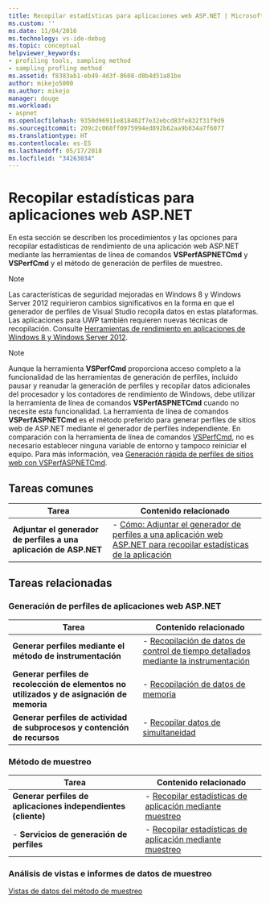 ```yaml
---
title: Recopilar estadísticas para aplicaciones web ASP.NET | Microsoft Docs
ms.custom: ''
ms.date: 11/04/2016
ms.technology: vs-ide-debug
ms.topic: conceptual
helpviewer_keywords:
- profiling tools, sampling method
- sampling profling method
ms.assetid: f8383ab1-eb49-4d3f-8608-d8b4d51a81be
author: mikejo5000
ms.author: mikejo
manager: douge
ms.workload:
- aspnet
ms.openlocfilehash: 9350d96911e818402f7e32ebcd83fe832f31f9d9
ms.sourcegitcommit: 209c2c068ff0975994ed892b62aa9b834a7f6077
ms.translationtype: HT
ms.contentlocale: es-ES
ms.lasthandoff: 05/17/2018
ms.locfileid: "34263034"
---
```

# <a name="collect-statistics-for-aspnet-web-apps"></a>Recopilar estadísticas para aplicaciones web ASP.NET

En esta sección se describen los procedimientos y las opciones para recopilar estadísticas de rendimiento de una aplicación web ASP.NET mediante las herramientas de línea de comandos **VSPerfASPNETCmd** y **VSPerfCmd** y el método de generación de perfiles de muestreo.  
  
> [!NOTE]
>  Las características de seguridad mejoradas en Windows 8 y Windows Server 2012 requirieron cambios significativos en la forma en que el generador de perfiles de Visual Studio recopila datos en estas plataformas. Las aplicaciones para UWP también requieren nuevas técnicas de recopilación. Consulte [Herramientas de rendimiento en aplicaciones de Windows 8 y Windows Server 2012](../profiling/performance-tools-on-windows-8-and-windows-server-2012-applications.md).  
  
> [!NOTE]
>  Aunque la herramienta **VSPerfCmd** proporciona acceso completo a la funcionalidad de las herramientas de generación de perfiles, incluido pausar y reanudar la generación de perfiles y recopilar datos adicionales del procesador y los contadores de rendimiento de Windows, debe utilizar la herramienta de línea de comandos **VSPerfASPNETCmd** cuando no necesite esta funcionalidad. La herramienta de línea de comandos **VSPerfASPNETCmd** es el método preferido para generar perfiles de sitios web de ASP.NET mediante el generador de perfiles independiente. En comparación con la herramienta de línea de comandos [VSPerfCmd](../profiling/vsperfcmd.md), no es necesario establecer ninguna variable de entorno y tampoco reiniciar el equipo. Para más información, vea [Generación rápida de perfiles de sitios web con VSPerfASPNETCmd](../profiling/rapid-web-site-profiling-with-vsperfaspnetcmd.md).  
  
## <a name="common-tasks"></a>Tareas comunes  
  
|Tarea|Contenido relacionado|  
|----------|---------------------|  
|**Adjuntar el generador de perfiles a una aplicación de ASP.NET**|-   [Cómo: Adjuntar el generador de perfiles a una aplicación web ASP.NET para recopilar estadísticas de la aplicación](../profiling/how-to-attach-the-profiler-to-an-aspnet-web-application-to-collect-application-statistics-by-using-the-command-line.md)|  
  
## <a name="related-tasks"></a>Tareas relacionadas  
  
### <a name="profile-aspnet-web-applications"></a>Generación de perfiles de aplicaciones web ASP.NET  
  
|Tarea|Contenido relacionado|  
|----------|---------------------|  
|**Generar perfiles mediante el método de instrumentación**|-   [Recopilación de datos de control de tiempo detallados mediante la instrumentación](../profiling/collecting-detailed-timing-data-aspnet-profiler-instrumentation-method.md)|  
|**Generar perfiles de recolección de elementos no utilizados y de asignación de memoria**|-   [Recopilación de datos de memoria](../profiling/collecting-memory-data-from-an-aspnet-web-application.md)|  
|**Generar perfiles de actividad de subprocesos y contención de recursos**|-   [Recopilar datos de simultaneidad](../profiling/collecting-concurrency-data-for-an-aspnet-web-application.md)|  
  
### <a name="sample-method"></a>Método de muestreo  
  
|Tarea|Contenido relacionado|  
|----------|---------------------|  
|**Generar perfiles de aplicaciones independientes (cliente)**|-   [Recopilar estadísticas de aplicación mediante muestreo](../profiling/collecting-application-statistics-for-stand-alone-applications.md)|  
|-   **Servicios de generación de perfiles**|-   [Recopilar estadísticas de aplicación mediante muestreo](../profiling/collecting-application-statistics-for-services-by-using-the-profiler-sampling-method.md)|  
  
### <a name="analyze-sampling-data-views-and-reports"></a>Análisis de vistas e informes de datos de muestreo  
 [Vistas de datos del método de muestreo](../profiling/profiler-sampling-method-data-views.md)